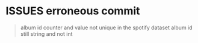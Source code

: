 # ISSUES erroneous commit

 > album id counter and value not unique in the spotify dataset
 > album id still string and not int